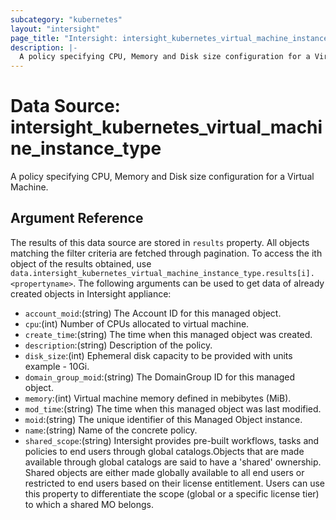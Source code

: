 ```yaml
---
subcategory: "kubernetes"
layout: "intersight"
page_title: "Intersight: intersight_kubernetes_virtual_machine_instance_type"
description: |-
  A policy specifying CPU, Memory and Disk size configuration for a Virtual Machine.
---
```


# Data Source: intersight_kubernetes_virtual_machine_instance_type
A policy specifying CPU, Memory and Disk size configuration for a Virtual Machine.
## Argument Reference
The results of this data source are stored in `results` property.
All objects matching the filter criteria are fetched through pagination.
To access the ith object of the results obtained, use `data.intersight_kubernetes_virtual_machine_instance_type.results[i].<propertyname>`.
The following arguments can be used to get data of already created objects in Intersight appliance:
* `account_moid`:(string) The Account ID for this managed object. 
* `cpu`:(int) Number of CPUs allocated to virtual machine. 
* `create_time`:(string) The time when this managed object was created. 
* `description`:(string) Description of the policy. 
* `disk_size`:(int) Ephemeral disk capacity to be provided with units example - 10Gi. 
* `domain_group_moid`:(string) The DomainGroup ID for this managed object. 
* `memory`:(int) Virtual machine memory defined in mebibytes (MiB). 
* `mod_time`:(string) The time when this managed object was last modified. 
* `moid`:(string) The unique identifier of this Managed Object instance. 
* `name`:(string) Name of the concrete policy. 
* `shared_scope`:(string) Intersight provides pre-built workflows, tasks and policies to end users through global catalogs.Objects that are made available through global catalogs are said to have a 'shared' ownership. Shared objects are either made globally available to all end users or restricted to end users based on their license entitlement. Users can use this property to differentiate the scope (global or a specific license tier) to which a shared MO belongs. 
 